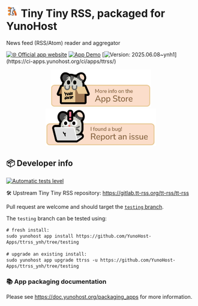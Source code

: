 <!--
N.B.: This README was automatically generated by <https://github.com/YunoHost/apps_tools/blob/main/readme_generator>
It shall NOT be edited by hand.
-->

<h1>
  <img src="https://raw.githubusercontent.com/YunoHost/apps/main/logos/ttrss.png" width="32px" alt="Logo of Tiny Tiny RSS">
  Tiny Tiny RSS, packaged for YunoHost
</h1>

News feed (RSS/Atom) reader and aggregator

[![🌐 Official app website](https://img.shields.io/badge/Official_app_website-darkgreen?style=for-the-badge)](https://tt-rss.org)
[![App Demo](https://img.shields.io/badge/App_Demo-blue?style=for-the-badge)](https://demo.tt-rss.org/)
[![Version: 2025.06.08~ynh1](https://img.shields.io/badge/Version-2025.06.08~ynh1-rgba(0,150,0,1)?style=for-the-badge)](https://ci-apps.yunohost.org/ci/apps/ttrss/)

<div align="center">
<a href="https://apps.yunohost.org/app/ttrss"><img height="100px" src="https://github.com/YunoHost/yunohost-artwork/raw/refs/heads/main/badges/neopossum-badges/badge_more_info_on_the_appstore.svg"/></a>
<a href="https://github.com/YunoHost-Apps/ttrss_ynh/issues"><img height="100px" src="https://github.com/YunoHost/yunohost-artwork/raw/refs/heads/main/badges/neopossum-badges/badge_report_an_issue.svg"/></a>
</div>

## 📦 Developer info

[![Automatic tests level](https://apps.yunohost.org/badge/cilevel/ttrss)](https://ci-apps.yunohost.org/ci/apps/ttrss/)

🛠️ Upstream Tiny Tiny RSS repository: <https://gitlab.tt-rss.org/tt-rss/tt-rss>

Pull request are welcome and should target the [`testing` branch](https://github.com/YunoHost-Apps/ttrss_ynh/tree/testing).

The `testing` branch can be tested using:
```
# fresh install:
sudo yunohost app install https://github.com/YunoHost-Apps/ttrss_ynh/tree/testing

# upgrade an existing install:
sudo yunohost app upgrade ttrss -u https://github.com/YunoHost-Apps/ttrss_ynh/tree/testing
```

### 📚 App packaging documentation

Please see <https://doc.yunohost.org/packaging_apps> for more information.